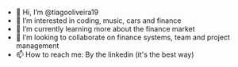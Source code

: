 - 👋 Hi, I’m @tiagooliveira19
- 👀 I’m interested in coding, music, cars and finance
- 🌱 I’m currently learning more about the finance market
- 💞️ I’m looking to collaborate on finance systems, team and project management
- 📫 How to reach me: By the linkedin (it's the best way)

<!---
tiagooliveira19/tiagooliveira19 is a ✨ special ✨ repository because its `README.md` (this file) appears on your GitHub profile.
You can click the Preview link to take a look at your changes.
--->
